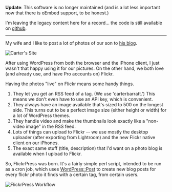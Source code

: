 <!--
.. title: FlickrPress now available: Turns Flickr RSS to Wordpress Posts
.. date: 2009/10/16 13:37
.. slug: index
.. tags:
.. link:
.. description:
-->


**Update**: This software is no longer maintained (and is a lot less important now that there is oEmbed support, to be honest.)

I'm leaving the legacy content here for a record... the code is still available on [github](http://github.com/jbarratt/FlickrPress).

---------------------

My wife and I like to post a lot of photos of our son to [his blog](http://carterbarratt.com).

![Carter's Site](/images/carterbarratt_dontlikethiseither.jpg)

After using WordPress from both the browser and the iPhone client, I just wasn't that happy using it for our pictures. On the other hand, we both love (and already use, and have Pro accounts on) Flickr.

Having the photos "live" on Flickr means some handy things.
<ol>
<li>They let you get an RSS feed of a tag. (We use 'carterbarratt.') This means we don't even have to use an API key, which is convenient.</li>
<li>They always have an image available that's sized to 500 on the longest side. This turns out to be a perfect image size (either height or width) for a lot of WordPress themes.</li>
<li>They handle video and make the thumbnails look exactly like a "non-video image" in the RSS feed.</li>
<li>Lots of things can upload to Flickr -- we use mostly the desktop uploader (after exporting from Lightroom) and the new Flickr native client on our iPhones.</li>
<li>The exact same stuff (title, description) that I'd want on a photo blog is available when I upload to Flickr.</li>
</ol>

So, FlickrPress was born. It's a fairly simple perl script, intended to be run as a cron job, which uses [WordPress::Post](http://search.cpan.org/perldoc?WordPress::Post) to create new blog posts for every flickr photo it finds with a certain tag, from certain users.

![FlickrPress Workflow](/images/FlickrPress-flow.png)

